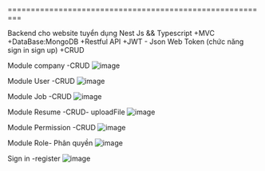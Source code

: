 =========================================================

Backend cho website tuyển dụng
Nest Js && Typescript
+MVC
+DataBase:MongoDB
+Restful API
+JWT - Json Web Token (chức năng sign in sign up)
+CRUD


 Module company -CRUD
![image](https://github.com/user-attachments/assets/73da10b7-65dc-463c-a5f0-ff70187f3ae8)

Module User -CRUD
![image](https://github.com/user-attachments/assets/73ca413a-2c5f-49e5-a3f6-606d825215ec)

Module Job -CRUD
![image](https://github.com/user-attachments/assets/99af8cde-3d0f-4f25-9fa3-2ffb143683dd)

Module Resume -CRUD- uploadFile
![image](https://github.com/user-attachments/assets/29602a87-00ad-4e6c-89a7-fcd1d94bf08c)


Module Permission -CRUD
![image](https://github.com/user-attachments/assets/9e3fc9d1-5c8c-4340-9367-bd7bd84dd8aa)

Module Role-  Phân quyền
![image](https://github.com/user-attachments/assets/665f1f6f-334f-4aa4-8c82-fecf6b9945fa)

Sign in -register
![image](https://github.com/user-attachments/assets/8187a68c-b5e4-48a3-bf60-fed17e7b07d6)
